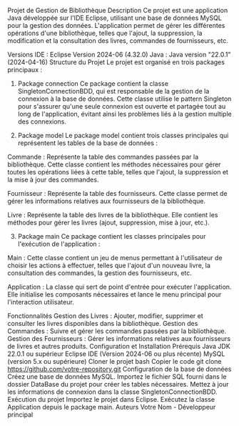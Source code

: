 Projet de Gestion de Bibliothèque
Description
Ce projet est une application Java développée sur l'IDE Eclipse, utilisant une base de données MySQL pour la gestion des données. L'application permet de gérer les différentes opérations d'une bibliothèque, telles que l'ajout, la suppression, la modification et la consultation des livres, commandes de fournisseurs, etc.

Versions
IDE : Eclipse Version 2024-06 (4.32.0)
Java : Java version "22.0.1" (2024-04-16)
Structure du Projet
Le projet est organisé en trois packages principaux :

1. Package connection
Ce package contient la classe SingletonConnectionBDD, qui est responsable de la gestion de la connexion à la base de données. Cette classe utilise le pattern Singleton pour s'assurer qu'une seule connexion est ouverte et partagée tout au long de l'application, évitant ainsi les problèmes liés à la gestion multiple des connexions.

2. Package model
Le package model contient trois classes principales qui représentent les tables de la base de données :

Commande : Représente la table des commandes passées par la bibliothèque. Cette classe contient les méthodes nécessaires pour gérer toutes les opérations liées à cette table, telles que l'ajout, la suppression et la mise à jour des commandes.

Fournisseur : Représente la table des fournisseurs. Cette classe permet de gérer les informations relatives aux fournisseurs de la bibliothèque.

Livre : Représente la table des livres de la bibliothèque. Elle contient les méthodes pour gérer les livres (ajout, suppression, mise à jour, etc.).

3. Package main
Ce package contient les classes principales pour l'exécution de l'application :

Main : Cette classe contient un jeu de menus permettant à l'utilisateur de choisir les actions à effectuer, telles que l'ajout d'un nouveau livre, la consultation des commandes, la gestion des fournisseurs, etc.

Application : La classe qui sert de point d'entrée pour exécuter l'application. Elle initialise les composants nécessaires et lance le menu principal pour l'interaction utilisateur.

Fonctionnalités
Gestion des Livres : Ajouter, modifier, supprimer et consulter les livres disponibles dans la bibliothèque.
Gestion des Commandes : Suivre et gérer les commandes passées par la bibliothèque.
Gestion des Fournisseurs : Gérer les informations relatives aux fournisseurs de livres et autres produits.
Configuration et Installation
Prérequis
Java JDK 22.0.1 ou supérieur
Eclipse IDE (Version 2024-06 ou plus récente)
MySQL (version 5.x ou supérieure)
Cloner le projet
bash
Copier le code
git clone https://github.com/votre-repository.git
Configuration de la base de données
Créez une base de données MySQL.
Importez le fichier SQL fourni dans le dossier DataBase du projet pour créer les tables nécessaires.
Mettez à jour les informations de connexion dans la classe SingletonConnectionBDD.
Exécution du projet
Importez le projet dans Eclipse.
Exécutez la classe Application depuis le package main.
Auteurs
Votre Nom - Développeur principal